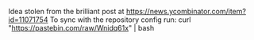 Idea stolen from the brilliant post at https://news.ycombinator.com/item?id=11071754
To sync with the repository config run:
curl "https://pastebin.com/raw/Wnidq61x" | bash
